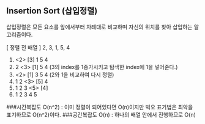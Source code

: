 ## Insertion Sort (삽입정렬)
삽입정렬은 모든 요소를 앞에서부터 차례대로 비교하며 자신의 위치를 찾아 삽입하는 알고리즘이다.

[ 정렬 전 배열 ]
2, 3, 1, 5, 4

1. <2> [3] 1 5 4
2. 2 <3> [1] 5 4 (3의 index를 1증가시키고 탐색한 index에 1을 넣어준다.)
3. <2> [1] 3 5 4 (2와 1을 비교하여 다시 정렬)
4. 1 2 <3> [5] 4
5. 1 2 3 <5> [4]
6. 1 2 3 4 5

###시간복잡도
O(n^2) : 이미 정렬이 되어있다면 O(n)이지만 빅오 표기법은 최악을 표기하므로 O(n^2)이다.
###공간복잡도
O(n) : 하나의 배열 안에서 진행하므로 O(n)
